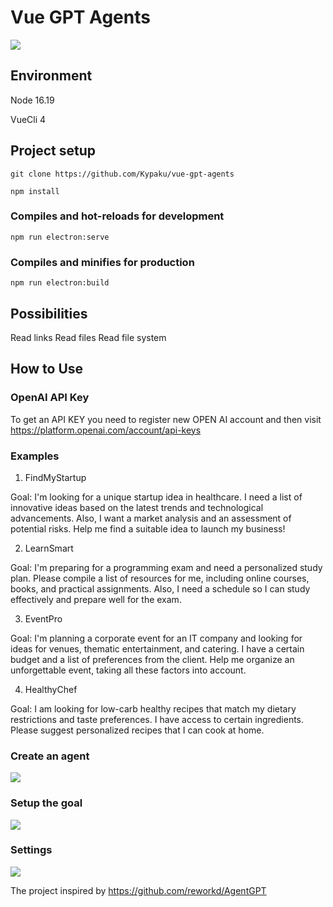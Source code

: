 # Vue GPT Agents

![](https://i.ibb.co/JjBLtvj/GPTAgents.png)

## Environment

Node 16.19


VueCli 4

## Project setup

```
git clone https://github.com/Kypaku/vue-gpt-agents
```

```
npm install
```

### Compiles and hot-reloads for development
```
npm run electron:serve
```

### Compiles and minifies for production
```
npm run electron:build
```
 
## Possibilities
Read links
Read files
Read file system

## How to Use

### OpenAI API Key
To get an API KEY you need to register new OPEN AI account and then visit https://platform.openai.com/account/api-keys

### Examples

1) FindMyStartup

Goal: I'm looking for a unique startup idea in healthcare. I need a list of innovative ideas based on the latest trends and technological advancements. Also, I want a market analysis and an assessment of potential risks. Help me find a suitable idea to launch my business!

2) LearnSmart
 
Goal: I'm preparing for a programming exam and need a personalized study plan. Please compile a list of resources for me, including online courses, books, and practical assignments. Also, I need a schedule so I can study effectively and prepare well for the exam.

3) EventPro
 
Goal: I'm planning a corporate event for an IT company and looking for ideas for venues, thematic entertainment, and catering. I have a certain budget and a list of preferences from the client. Help me organize an unforgettable event, taking all these factors into account.

4) HealthyChef
 
Goal: I am looking for low-carb healthy recipes that match my dietary restrictions and taste preferences. I have access to certain ingredients. Please suggest personalized recipes that I can cook at home.

### Create an agent
![](https://i.ibb.co/Vx4HDHW/image-2024-01-23-22-24-54.png)
### Setup the goal
![](https://i.ibb.co/8bmR1Gc/image-2024-01-23-22-25-11.png)
### Settings
![](https://i.ibb.co/cwK68Q9/image.png)

The project inspired by https://github.com/reworkd/AgentGPT
